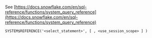 See [https://docs.snowflake.com/en/sql-reference/functions/system_query_reference](https://docs.snowflake.com/en/sql-reference/functions/system_query_reference)
```
SYSTEM$REFERENCE('<select_statement>', [ , <use_session_scope> ] )
```
